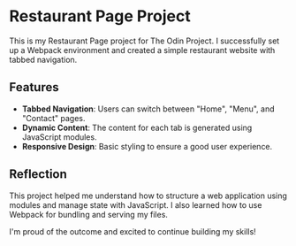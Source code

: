 # Restaurant Page Project

This is my Restaurant Page project for The Odin Project. I successfully set up a Webpack environment and created a simple restaurant website with tabbed navigation.

## Features

- **Tabbed Navigation**: Users can switch between "Home", "Menu", and "Contact" pages.
- **Dynamic Content**: The content for each tab is generated using JavaScript modules.
- **Responsive Design**: Basic styling to ensure a good user experience.
  
## Reflection

This project helped me understand how to structure a web application using modules and manage state with JavaScript. I also learned how to use Webpack for bundling and serving my files.

I'm proud of the outcome and excited to continue building my skills!